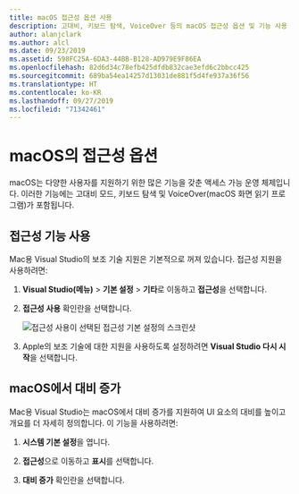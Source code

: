 ```yaml
---
title: macOS 접근성 옵션 사용
description: 고대비, 키보드 탐색, VoiceOver 등의 macOS 접근성 옵션 및 기능 사용
author: alanjclark
ms.author: alcl
ms.date: 09/23/2019
ms.assetid: 598FC25A-6DA3-44BB-B128-AD979E9F86EA
ms.openlocfilehash: 82d6d34c78efb425dfdb832cae3efd6c2bbcc425
ms.sourcegitcommit: 689ba54ea14257d13031de881f5d4fe937a36f56
ms.translationtype: HT
ms.contentlocale: ko-KR
ms.lasthandoff: 09/27/2019
ms.locfileid: "71342461"
---
```

# <a name="accessibility-features-of-macos"></a>macOS의 접근성 옵션

macOS는 다양한 사용자를 지원하기 위한 많은 기능을 갖춘 액세스 가능 운영 체제입니다. 이러한 기능에는 고대비 모드, 키보드 탐색 및 VoiceOver(macOS 화면 읽기 프로그램)가 포함됩니다.

## <a name="enable-accessibility-features"></a>접근성 기능 사용

Mac용 Visual Studio의 보조 기술 지원은 기본적으로 꺼져 있습니다. 접근성 지원을 사용하려면:

1. **Visual Studio(메뉴)**  > **기본 설정** > **기타**로 이동하고 **접근성**을 선택합니다.

1. **접근성 사용** 확인란을 선택합니다.

   ![접근성 사용이 선택된 접근성 기본 설정의 스크린샷](media/accessibility-preferences.png)

1. Apple의 보조 기술에 대한 지원을 사용하도록 설정하려면 **Visual Studio 다시 시작**을 선택합니다.

## <a name="increase-the-contrast-in-macos"></a>macOS에서 대비 증가

Mac용 Visual Studio는 macOS에서 대비 증가를 지원하여 UI 요소의 대비를 높이고 개요를 더 자세히 정의합니다. 이 기능을 사용하려면:

1. **시스템 기본 설정**을 엽니다.

1. **접근성**으로 이동하고 **표시**를 선택합니다.

1. **대비 증가** 확인란을 선택합니다.